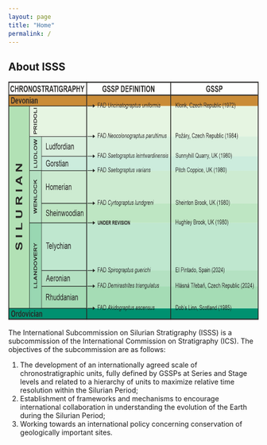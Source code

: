 ```yaml
---
layout: page
title: "Home"
permalink: /
---
```

## About ISSS

<div align=center> <img src="images/Silurian.jpg" width="640" height="480"></div>

The International Subcommission on Silurian Stratigraphy (ISSS) is a subcommission of the International Commission on Stratigraphy (ICS). The objectives of the subcommission are as follows:

1. The development of an internationally agreed scale of chronostratigraphic units, fully defined by GSSPs at Series and Stage levels and related to a hierarchy of units to maximize relative time resolution within the Silurian Period;
2. Establishment of frameworks and mechanisms to encourage international collaboration in understanding the evolution of the Earth during the Silurian Period;
3. Working towards an international policy concerning conservation of geologically important sites.
